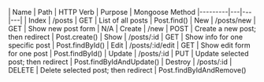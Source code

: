 | Name    | Path  | HTTP Verb | Purpose  | Mongoose Method
|---------|---|---|---|
| Index   | /posts | GET | List of all posts | Post.find()
| New     | /posts/new | GET | Show new post form | N/A
| Create  | /new | POST | Create a new post; then redirect | Post.create()
| Show    | /posts/:id | GET | Show info for one specific post | Post.findById()
| Edit    | /posts/:id/edit | GET | Show edit form for one post | Post.findById()
| Update  | /posts/:id | PUT | Update selected post; then redirect | Post.findByIdAndUpdate()
| Destroy | /posts/:id | DELETE | Delete selected post; then redirect | Post.findByIdAndRemove()
